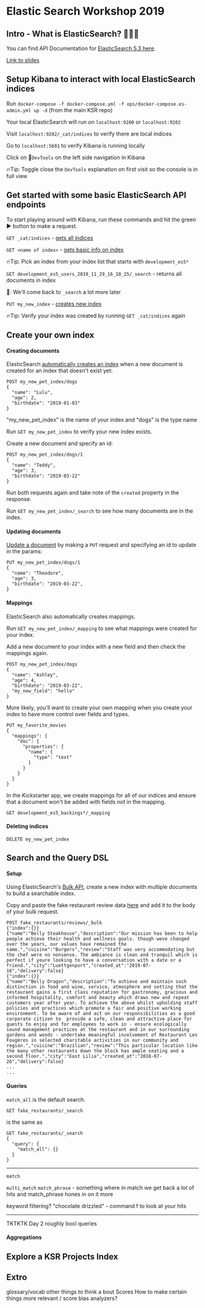 # Elastic Search Workshop 2019

## Intro - What is ElasticSearch? 🕵🏻‍♀️

You can find API Documentation for [ElasticSearch 5.3 here](https://www.elastic.co/guide/en/elasticsearch/reference/5.3/index.html).


[Link to slides](https://docs.google.com/presentation/d/1PVvW5x0wKULwzrshSyDl92phEJEnWqSwExeXVzcyjfE/edit?usp=sharing)

## Setup Kibana to interact with local ElasticSearch indices

Run `docker-compose -f docker-compose.yml -f ops/docker-compose.es-admin.yml up -d` (from the main KSR repo)

Your local ElasticSearch will run on `localhost:9200` or `localhost:9202`

Visit `localhost:9202/_cat/indices` to verify there are local indices

Go to `localhost:5601` to verify Kibana is running locally

Click on 🔧`DevTools` on the left side navigation in Kibana

🔥Tip: Toggle close the `DevTools` explanation on first visit so the console is in full view

## Get started with some basic ElasticSearch API endpoints

To start playing around with Kibana, run these commands and hit the green ▶️ button to make a request.

`GET _cat/indices` - [gets all indices](https://www.elastic.co/guide/en/elasticsearch/reference/5.3/cat-indices.html)


`GET <name of index>` - [gets basic info on index](https://www.elastic.co/guide/en/elasticsearch/reference/5.3/indices-get-index.html)

🔥Tip: Pick an index from your index list that starts with `development_es5*`

`GET development_es5_users_2019_11_29_16_10_25/_search` - returns all documents in index 

📝: We'll come back to `_search` a lot more later

`PUT my_new_index` - [creates new index](https://www.elastic.co/guide/en/elasticsearch/reference/5.3/indices-create-index.html) 

🔥Tip: Verify your index was created by running `GET _cat/indices` again

## Create your own index

#### Creating documents

ElasticSearch [automatically creates an index](https://www.elastic.co/guide/en/elasticsearch/reference/5.3/docs-index_.html#index-creation) when a new document is created for an index that doesn't exist yet:

```
POST my_new_pet_index/dogs
{
  "name": "Lulu",
  "age": 2,
  "birthdate": "2019-01-03"
}
```

"my_new_pet_index" is the name of your index and "dogs" is the type name

Run `GET my_new_pet_index` to verify your new index exists.

Create a new document and specify an id:

```
POST my_new_pet_index/dogs/1
{
  "name": "Teddy",
  "age": 3,
  "birthdate": "2019-03-22"
}
```

Run both requests again and take note of the `created` property in the response.

Run `GET my_new_pet_index/_search` to see how many documents are in the index.

#### Updating documents

[Update a document](https://www.elastic.co/guide/en/elasticsearch/reference/5.3/docs-update.html) by making a `PUT` request and specifying an id to update in the params:

```
PUT my_new_pet_index/dogs/1
{
  "name": "Theodore",
  "age": 3,
  "birthdate": "2019-03-22",
}
```

#### Mappings
ElasticSearch also automatically creates mappings.

Run `GET my_new_pet_index/_mapping` to see what mappings were created for your index.

Add a new document to your index with a new field and then check  the mappings again.

```
POST my_new_pet_index/dogs
{
  "name": "Ashley",
  "age": 4,
  "birthdate": "2019-03-22",
  "my_new_field": "hello"
}
```

More likely, you'll want to create your own mapping when you create your index to have more control over fields and types.

```
PUT my_favorite_movies
{
  "mappings": {
    "doc": {
      "properties": {
        "name": {
          "type": "text"
        }
      }
    }
  }
}
```

In the Kickstarter app, we create mappings for all of our indices and ensure that a document won't be added with fields not in the mapping. 

`GET development_es5_backings*/_mapping`

#### Deleting indices
`DELETE my_new_pet_index`

## Search and the Query DSL

#### Setup

Using ElasticSearch's [Bulk API](https://www.elastic.co/guide/en/elasticsearch/reference/5.3/docs-bulk.html), create a new index with multiple documents to build a searchable index.

Copy and paste the fake restaurant review data [here](https://raw.githubusercontent.com/kickstarter/elastic-search-workshop/master/resources/bulk_index_data.txt) and add it to the body of your bulk request.

```
POST fake_restaurants/reviews/_bulk
{"index":{}}
{"name":"Belly Steakhouse","description":"Our mission has been to help people achieve their health and wellness goals. though weve changed over the years, our values have remained the same.","cuisine":"Burgers","review":"Staff was very accommodating but the chef were no nonsense. The ambiance is clean and tranquil which is perfect if youre looking to have a conversation with a date or a friend.","city":"Luettgenport","created_at":"2019-07-16","delivery":false}
{"index":{}}
{"name":"Belly Dragon","description":"To achieve and maintain such distinction in food and wine, service, atmosphere and setting that the restaurant gains a first class reputation for gastronomy, gracious and informed hospitality, comfort and beauty which draws new and repeat customers year after year. To achieve the above whilst upholding staff policies and practices which promote a fair and positive working environment. To be aware of and act on our responsibilities as a good corporate citizen to  provide a safe, clean and attractive place for guests to enjoy and for employees to work in - ensure ecologically sound management practices at the restaurant and in our surrounding gardens and woods - undertake meaningful involvement of Restaurant Les Fougères in selected charitable activities in our community and region.","cuisine":"Brazilian","review":"This particular location like the many other restaurants down the block has ample seating and a second floor.","city":"East Lilia","created_at":"2018-07-26","delivery":false}
...
...
```

#### Queries
`match_all` is the default search. 

`GET fake_restaurants/_search`

is the same as
```
GET fake_restaurants/_search
{
  "query": {
    "match_all": {}
  }
}
``` 
---
`match`

`multi_match`
`match_phrase` - something where in match we get back a lot of  hits and match_phrase hones in on it more

keyword filtering? 
"chocolate drizzled" -
command f  to look at your hits 

-----
TKTKTK
Day 2 roughly 
bool queries

#### Aggregations

## Explore a KSR Projects Index

## Extro
glossary/vocab 
other things to think a bout
Scores 
How to make certain things more relevant / score bias
analyzers?
